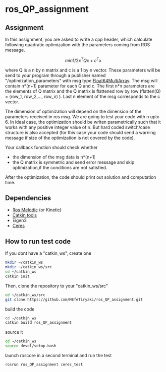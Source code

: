 # ros_QP_assignment


## Assignment
In this assignment, you are asked to write a cpp header, which calculate following quadratic optimization with the parameters coming from ROS message.

```math
min 1/2 x^TQx + c^Tx
```
where Q is a n by n matrix and c is a 1 by n vector. These parameters will be send to your program through a publisher named "/optimization_parameters" with msg type [Float64MultiArray](http://docs.ros.org/melodic/api/std_msgs/html/msg/Float64MultiArray.html). The msg will contain n*(n+1) parameter for each Q and c. The first n*n parameters are the elements of Q matrix and the Q matrix is flattened row by row (flatten(Q) = (row_1, row_2,..., row_n) ). Last n element of the msg corresponds to the c vector.

The dimension of optimization will depend on the dimension of the parameters received in ros msg. We are going to test your code with n upto 6. In ideal case, the optimization should be writen parametrically such that it works with any positive integer value of n. But hard coded switch/case structure is also accepted (for this case your code should send a warning message if size of the optimization is not covered by the code).

Your callback function should check whether
* the dimension of the msg data is n*(n+1)
* the Q matrix is symmetric
and send error message and skip optimization,if the conditions are not satisfied.


After the optimization, the code should print out solution and computation time.



## Dependencies
* [Ros Melodic](http://wiki.ros.org/melodic/Installation/Ubuntu) (or Kinetic)
* [Catkin tools](https://catkin-tools.readthedocs.io/en/latest/)
* Eigen3
* [Ceres](http://ceres-solver.org/installation.html)


## How to run test code
If you dont have a "catkin_ws", create one

```bash
mkdir ~/catkin_ws
mkdir ~/catkin_ws/src
cd ~/catkin_ws
catkin init
```

Then, clone the repository to your "catkin_ws/src"
```bash
cd ~/catkin_ws/src
git clone https://github.com/MEfeTiryaki/ros_QP_assignment.git
```

build the code
```bash
cd ~/catkin_ws
catkin build ros_QP_assignment
```

source it

```bash
cd ~/catkin_ws
source devel/setup.bash
```

launch roscore in a second terminal and run the test
```bash
rosrun ros_QP_assignment ceres_test
```
